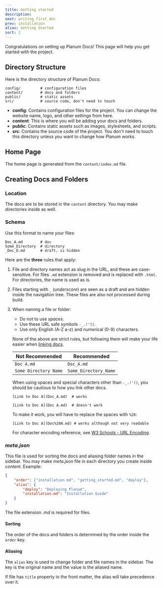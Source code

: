 ```yaml
---
title: Getting started
description:
next: writing_first_doc
prev: installation
alias: Getting Started
sort: 2
---
```


Congratulations on setting up Planum Docs! This page will help you get started with the project.

## Directory Structure

Here is the directory structure of Planum Docs:

```text title="Path: /"
config/         # configuration files
content/        # docs and folders
public/         # static assets
src/            # source code, don't need to touch
```

- **config**: Contains configuration files for the project. You can change the website name, logo, and other settings from here.
- **content**: This is where you will be adding your docs and folders.
- **public**: Contains static assets such as images, stylesheets, and scripts.
- **src**: Contains the source code of the project. You don't need to touch this directory unless you want to change how Planum works.

## Home Page

The home page is generated from the `content/index.md` file.

## Creating Docs and Folders

### Location

The docs are to be stored in the `content` directory. You may make directories inside as well.

### Schema

Use this format to name your files:

```text
Doc_A.md        # doc
Some_Directory  # directory
_Doc_D.md       # draft, is hidden
```

Here are the **three** rules that apply:

1. File and directory names act as slug in the URL, and these are case-sensitive. For files `.md` extension is removed and is replaced with `.html`. For directories, the name is used as is.
2. Files starting with `_` (_underscore_) are seen as a draft and are hidden inside the navigation tree. These files are also not processed during build.
3. When naming a file or folder:

   - Do not to use _spaces_.
   - Use these URL safe symbols `-_.!'()`.
   - Use only English (A-Z a-z) and numerical (0-9) characters.

   None of the above are strict rules, but following them will make your life easier when [linking docs](/writing_first_doc.html#linking-other-docs).

   | Not Recommended       | Recommended           |
   | --------------------- | --------------------- |
   | `Doc A.md`            | `Doc_A.md`            |
   | `Some Directory Name` | `Some_Directory_Name` |

   When using spaces and special characters other than `-_.!'()`, you should be cautious to how you link other docs.

   ```markdown_good
   [Link to Doc A](Doc_A.md)  # works
   ```

   ```markdown_bad
   [Link to Doc A](Doc A.md)  # doesn't work
   ```

   To make it work, you will have to replace the spaces with `%20`:

   ```markdown_good
   [Link to Doc A](Doc%20A.md) # works although not very readable
   ```

   For character encoding reference, see [W3 Schools - URL Encoding](https://www.w3schools.com/tags/ref_urlencode.ASP).

### _meta.json_

This file is used for sorting the docs and aliasing folder names in the sidebar. You may make _meta.json_ file in each directory you create inside _content_. Example:

```json title="content/meta.json"
{
	"order": ["installation.md", "getting_started.md", "deploy"],
	"alias": {
		"deploy": "Deploying Planum",
		"installation.md": "Installation Guide"
	}
}
```

The file extension _.md_ is required for files.

#### Sorting

The order of the docs and folders is determined by the order inside the `order` key.

#### Aliasing

The `alias` key is used to change folder and file names in the sidebar. The key is the original name and the value is the aliased name.

If file has `title` property in the front matter, the alias will take precedence over it.
